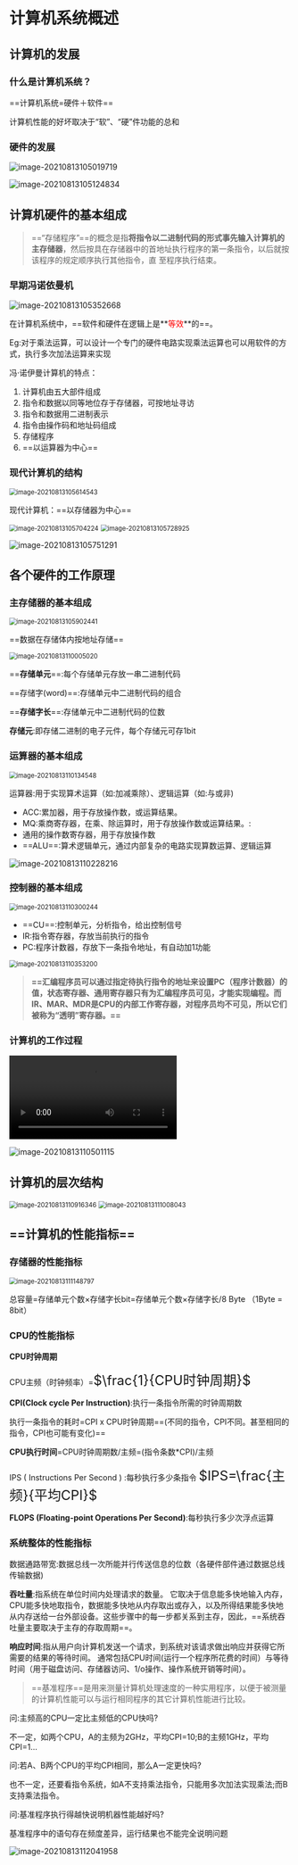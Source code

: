 # 计算机系统概述

## 计算机的发展

### 什么是计算机系统？

==计算机系统=硬件＋软件==

计算机性能的好坏取决于“软”、“硬”件功能的总和

### 硬件的发展

![image-20210813105019719](C:\Users\LIMBO\AppData\Roaming\Typora\typora-user-images\image-20210813105019719.png)

![image-20210813105124834](C:\Users\LIMBO\AppData\Roaming\Typora\typora-user-images\image-20210813105124834.png)

## 计算机硬件的基本组成

> ==“存储程序”==的概念是指**将指令以二进制代码的形式事先输入计算机的主存储器**，然后按具在存储器中的首地址执行程序的第一条指令，以后就按该程序的规定顺序执行其他指令，直
> 至程序执行结束。

### 早期冯诺依曼机

![image-20210813105352668](C:\Users\LIMBO\AppData\Roaming\Typora\typora-user-images\image-20210813105352668.png)

在计算机系统中，==软件和硬件在逻辑上是**<font color='red'>等效</font>**的==。

Eg:对于乘法运算，可以设计一个专门的硬件电路实现乘法运算也可以用软件的方式，执行多次加法运算来实现

冯·诺伊曼计算机的特点：

1. 计算机由五大部件组成
2. 指令和数据以同等地位存于存储器，可按地址寻访
3. 指令和数据用二进制表示
4. 指令由操作码和地址码组成
5. 存储程序
6. ==以运算器为中心==

### 现代计算机的结构

<img src="C:\Users\LIMBO\AppData\Roaming\Typora\typora-user-images\image-20210813105614543.png" alt="image-20210813105614543" style="zoom:80%;" />

现代计算机：==以存储器为中心==

<img src="C:\Users\LIMBO\AppData\Roaming\Typora\typora-user-images\image-20210813105704224.png" alt="image-20210813105704224" style="zoom:80%;" />

<img src="C:\Users\LIMBO\AppData\Roaming\Typora\typora-user-images\image-20210813105728925.png" alt="image-20210813105728925" style="zoom:80%;" />

![image-20210813105751291](C:\Users\LIMBO\AppData\Roaming\Typora\typora-user-images\image-20210813105751291.png)

## 各个硬件的工作原理

### 主存储器的基本组成

<img src="C:\Users\LIMBO\AppData\Roaming\Typora\typora-user-images\image-20210813105902441.png" alt="image-20210813105902441" style="zoom:80%;" />

==数据在存储体内按地址存储==

<img src="C:\Users\LIMBO\AppData\Roaming\Typora\typora-user-images\image-20210813110005020.png" alt="image-20210813110005020" style="zoom:80%;" />

==**存储单元**==:每个存储单元存放一串二进制代码

==存储字(word)==:存储单元中二进制代码的组合

==**存储字长**==:存储单元中二进制代码的位数

**存储元**:即存储二进制的电子元件，每个存储元可存1bit

### 运算器的基本组成

<img src="C:\Users\LIMBO\AppData\Roaming\Typora\typora-user-images\image-20210813110134548.png" alt="image-20210813110134548" style="zoom:80%;" />

运算器:用于实现算术运算（如:加减乘除）、逻辑运算（如:与或非)

- ACC:累加器，用于存放操作数，或运算结果。
- MQ:乘商寄存器，在乘、除运算时，用于存放操作数或运算结果。:
- 通用的操作数寄存器，用于存放操作数
- ==ALU==:算术逻辑单元，通过内部复杂的电路实现算数运算、逻辑运算

![image-20210813110228216](C:\Users\LIMBO\AppData\Roaming\Typora\typora-user-images\image-20210813110228216.png)

### 控制器的基本组成

<img src="C:\Users\LIMBO\AppData\Roaming\Typora\typora-user-images\image-20210813110300244.png" alt="image-20210813110300244" style="zoom:80%;" />

- ==CU==:控制单元，分析指令，给出控制信号
- IR:指令寄存器，存放当前执行的指令
- PC:程序计数器，存放下一条指令地址，有自动加1功能

<img src="C:\Users\LIMBO\AppData\Roaming\Typora\typora-user-images\image-20210813110353200.png" alt="image-20210813110353200" style="zoom:80%;" />

> **==汇编程序员可以通过指定待执行指令的地址来设置PC（程序计数器）的值，状态寄存器、通用寄存器只有为汇编程序员可见，才能实现编程。而IR、MAR、MDR是CPU的内部工作寄存器，对程序员均不可见，所以它们被称为“透明”寄存器。==**

### 计算机的工作过程



<video src="C:\Users\PC\Desktop\计算机组成原理\Video\计算机的工作过程.mp4"></video>

![image-20210813110501115](C:\Users\LIMBO\AppData\Roaming\Typora\typora-user-images\image-20210813110501115.png)

## 计算机的层次结构

<img src="C:\Users\LIMBO\AppData\Roaming\Typora\typora-user-images\image-20210813110916346.png" alt="image-20210813110916346" style="zoom:80%;" />

<img src="C:\Users\LIMBO\AppData\Roaming\Typora\typora-user-images\image-20210813111008043.png" alt="image-20210813111008043" style="zoom: 80%;" />

## ==计算机的性能指标==

### 存储器的性能指标

<img src="C:\Users\LIMBO\AppData\Roaming\Typora\typora-user-images\image-20210813111148797.png" alt="image-20210813111148797" style="zoom:80%;" />

总容量=存储单元个数×存储字长bit=存储单元个数×存储字长/8 Byte （1Byte = 8bit）

### CPU的性能指标

**CPU时钟周期**

CPU主频（时钟频率）=<font size='5'>$\frac{1}{CPU时钟周期}$​​​</font>​

**CPI(Clock cycle Per Instruction)**:执行一条指令所需的时钟周期数

执行一条指令的耗时=CPI x CPU时钟周期==(不同的指令，CPI不同。甚至相同的指令，CPI也可能有变化)==

**CPU执行时间**=CPU时钟周期数/主频=(指令条数*CPI)/主频

IPS ( Instructions Per Second ) :每秒执行多少条指令 	<font size='5'>$IPS=\frac{主频}{平均CPI}$​​</font>​

**FLOPS (Floating-point Operations Per Second)**:每秒执行多少次浮点运算

### 系统整体的性能指标

数据通路带宽:数据总线一次所能并行传送信息的位数（各硬件部件通过数据总线传输数据)

**吞吐量**:指系统在单位时间内处理请求的数量。
它取决于信息能多快地输入内存，CPU能多快地取指令，数据能多快地从内存取出或存入，以及所得结果能多快地从内存送给一台外部设备。这些步骤中的每一步都关系到主存，因此，==系统吞吐量主要取决于主存的存取周期==。

**响应时间**:指从用户向计算机发送一个请求，到系统对该请求做出响应并获得它所需要的结果的等待时间。
通常包括CPU时间(运行一个程序所花费的时间）与等待时间（用于磁盘访问、存储器访问、1/o操作、操作系统开销等时间）。

> ==基准程序==是用来测量计算机处理速度的一种实用程序，以便于被测量的计算机性能可以与运行相同程序的其它计算机性能进行比较。

问:主频高的CPU一定比主频低的CPU快吗?

不一定，如两个CPU，A的主频为2GHz，平均CPI=10;B的主频1GHz，平均CPI=1...

问:若A、B两个CPU的平均CPI相同，那么A一定更快吗?

也不一定，还要看指令系统，如A不支持乘法指令，只能用多次加法实现乘法;而B支持乘法指令。

问:基准程序执行得越快说明机器性能越好吗?

基准程序中的语句存在频度差异，运行结果也不能完全说明问题

![image-20210813112041958](C:\Users\LIMBO\AppData\Roaming\Typora\typora-user-images\image-20210813112041958.png)